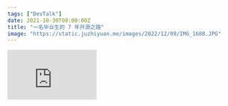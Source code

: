 ```yaml
---
tags: ["DevTalk"]
date: 2021-10-30T08:00:00Z
title: "一名毕业生的 7 年开源之路"
image: "https://static.juzhiyuan.me/images/2022/12/09/IMG_1688.JPG"
---
```


<iframe width="200" height="113" src="https://www.youtube.com/embed/bzQZ7W3yVTY?feature=oembed" frameborder="0" allow="accelerometer; autoplay; clipboard-write; encrypted-media; gyroscope; picture-in-picture" allowfullscreen></iframe>
